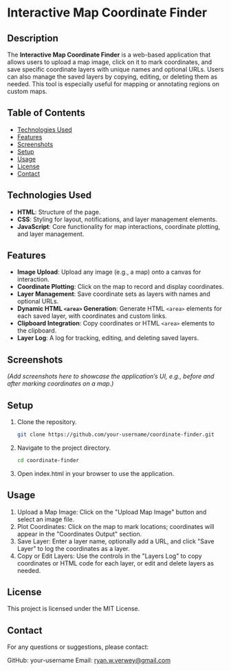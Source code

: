 # Interactive Map Coordinate Finder

## Description
The **Interactive Map Coordinate Finder** is a web-based application that allows users to upload a map image, click on it to mark coordinates, and save specific coordinate layers with unique names and optional URLs. Users can also manage the saved layers by copying, editing, or deleting them as needed. This tool is especially useful for mapping or annotating regions on custom maps.

## Table of Contents
- [Technologies Used](#technologies-used)
- [Features](#features)
- [Screenshots](#screenshots)
- [Setup](#setup)
- [Usage](#usage)
- [License](#license)
- [Contact](#contact)

## Technologies Used
- **HTML**: Structure of the page.
- **CSS**: Styling for layout, notifications, and layer management elements.
- **JavaScript**: Core functionality for map interactions, coordinate plotting, and layer management.
  
## Features
- **Image Upload**: Upload any image (e.g., a map) onto a canvas for interaction.
- **Coordinate Plotting**: Click on the map to record and display coordinates.
- **Layer Management**: Save coordinate sets as layers with names and optional URLs.
- **Dynamic HTML `<area>` Generation**: Generate HTML `<area>` elements for each saved layer, with coordinates and custom links.
- **Clipboard Integration**: Copy coordinates or HTML `<area>` elements to the clipboard.
- **Layer Log**: A log for tracking, editing, and deleting saved layers.

## Screenshots
_(Add screenshots here to showcase the application’s UI, e.g., before and after marking coordinates on a map.)_

## Setup
1. Clone the repository.
   ```bash
   git clone https://github.com/your-username/coordinate-finder.git
   ```
2. Navigate to the project directory.
   ```bash
   cd coordinate-finder
   ```
3. Open index.html in your browser to use the application.

## Usage
1. Upload a Map Image: Click on the "Upload Map Image" button and select an image file.
2. Plot Coordinates: Click on the map to mark locations; coordinates will appear in the "Coordinates Output" section.
3. Save Layer: Enter a layer name, optionally add a URL, and click "Save Layer" to log the coordinates as a layer.
4. Copy or Edit Layers: Use the controls in the "Layers Log" to copy coordinates or HTML code for each layer, or edit and delete layers as needed.

## License
This project is licensed under the MIT License.

## Contact
For any questions or suggestions, please contact:

GitHub: your-username
Email: ryan.w.verwey@gmail.com

